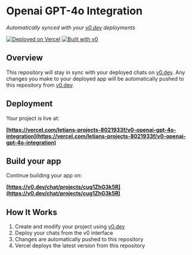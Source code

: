 # Openai GPT-4o Integration

*Automatically synced with your [v0.dev](https://v0.dev) deployments*

[![Deployed on Vercel](https://img.shields.io/badge/Deployed%20on-Vercel-black?style=for-the-badge&logo=vercel)](https://vercel.com/letians-projects-8021933f/v0-openai-gpt-4o-integration)
[![Built with v0](https://img.shields.io/badge/Built%20with-v0.dev-black?style=for-the-badge)](https://v0.dev/chat/projects/cug1ZhG3k5R)

## Overview

This repository will stay in sync with your deployed chats on [v0.dev](https://v0.dev).
Any changes you make to your deployed app will be automatically pushed to this repository from [v0.dev](https://v0.dev).

## Deployment

Your project is live at:

**[https://vercel.com/letians-projects-8021933f/v0-openai-gpt-4o-integration](https://vercel.com/letians-projects-8021933f/v0-openai-gpt-4o-integration)**

## Build your app

Continue building your app on:

**[https://v0.dev/chat/projects/cug1ZhG3k5R](https://v0.dev/chat/projects/cug1ZhG3k5R)**

## How It Works

1. Create and modify your project using [v0.dev](https://v0.dev)
2. Deploy your chats from the v0 interface
3. Changes are automatically pushed to this repository
4. Vercel deploys the latest version from this repository